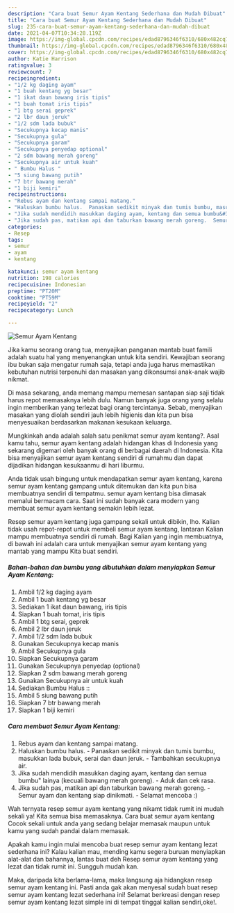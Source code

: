 ```yaml
---
description: "Cara buat Semur Ayam Kentang Sederhana dan Mudah Dibuat"
title: "Cara buat Semur Ayam Kentang Sederhana dan Mudah Dibuat"
slug: 235-cara-buat-semur-ayam-kentang-sederhana-dan-mudah-dibuat
date: 2021-04-07T10:34:28.119Z
image: https://img-global.cpcdn.com/recipes/edad8796346f6310/680x482cq70/semur-ayam-kentang-foto-resep-utama.jpg
thumbnail: https://img-global.cpcdn.com/recipes/edad8796346f6310/680x482cq70/semur-ayam-kentang-foto-resep-utama.jpg
cover: https://img-global.cpcdn.com/recipes/edad8796346f6310/680x482cq70/semur-ayam-kentang-foto-resep-utama.jpg
author: Katie Harrison
ratingvalue: 3
reviewcount: 7
recipeingredient:
- "1/2 kg daging ayam"
- "1 buah kentang yg besar"
- "1 ikat daun bawang iris tipis"
- "1 buah tomat iris tipis"
- "1 btg serai geprek"
- "2 lbr daun jeruk"
- "1/2 sdm lada bubuk"
- "Secukupnya kecap manis"
- "Secukupnya gula"
- "Secukupnya garam"
- "Secukupnya penyedap optional"
- "2 sdm bawang merah goreng"
- "Secukupnya air untuk kuah"
- " Bumbu Halus "
- "5 siung bawang putih"
- "7 btr bawang merah"
- "1 biji kemiri"
recipeinstructions:
- "Rebus ayam dan kentang sampai matang."
- "Haluskan bumbu halus.  Panaskan sedikit minyak dan tumis bumbu, masukkan lada bubuk, serai dan daun jeruk.  Tambahkan secukupnya air."
- "Jika sudah mendidih masukkan daging ayam, kentang dan semua bumbu&#34; lainya (kecuali bawang merah goreng).  Aduk dan cek rasa."
- "Jika sudah pas, matikan api dan taburkan bawang merah goreng.  Semur ayam dan kentang siap dinikmati.  Selamat mencoba :)"
categories:
- Resep
tags:
- semur
- ayam
- kentang

katakunci: semur ayam kentang 
nutrition: 198 calories
recipecuisine: Indonesian
preptime: "PT20M"
cooktime: "PT59M"
recipeyield: "2"
recipecategory: Lunch

---
```



![Semur Ayam Kentang](https://img-global.cpcdn.com/recipes/edad8796346f6310/680x482cq70/semur-ayam-kentang-foto-resep-utama.jpg)

Jika kamu seorang orang tua, menyajikan panganan mantab buat famili adalah suatu hal yang menyenangkan untuk kita sendiri. Kewajiban seorang ibu bukan saja mengatur rumah saja, tetapi anda juga harus memastikan kebutuhan nutrisi terpenuhi dan masakan yang dikonsumsi anak-anak wajib nikmat.

Di masa  sekarang, anda memang mampu memesan santapan siap saji tidak harus repot memasaknya lebih dulu. Namun banyak juga orang yang selalu ingin memberikan yang terlezat bagi orang tercintanya. Sebab, menyajikan masakan yang diolah sendiri jauh lebih higienis dan kita pun bisa menyesuaikan berdasarkan makanan kesukaan keluarga. 



Mungkinkah anda adalah salah satu penikmat semur ayam kentang?. Asal kamu tahu, semur ayam kentang adalah hidangan khas di Indonesia yang sekarang digemari oleh banyak orang di berbagai daerah di Indonesia. Kita bisa menyajikan semur ayam kentang sendiri di rumahmu dan dapat dijadikan hidangan kesukaanmu di hari liburmu.

Anda tidak usah bingung untuk mendapatkan semur ayam kentang, karena semur ayam kentang gampang untuk ditemukan dan kita pun bisa membuatnya sendiri di tempatmu. semur ayam kentang bisa dimasak memalui bermacam cara. Saat ini sudah banyak cara modern yang membuat semur ayam kentang semakin lebih lezat.

Resep semur ayam kentang juga gampang sekali untuk dibikin, lho. Kalian tidak usah repot-repot untuk membeli semur ayam kentang, lantaran Kalian mampu membuatnya sendiri di rumah. Bagi Kalian yang ingin membuatnya, di bawah ini adalah cara untuk menyajikan semur ayam kentang yang mantab yang mampu Kita buat sendiri.

<!--inarticleads1-->

##### Bahan-bahan dan bumbu yang dibutuhkan dalam menyiapkan Semur Ayam Kentang:

1. Ambil 1/2 kg daging ayam
1. Ambil 1 buah kentang yg besar
1. Sediakan 1 ikat daun bawang, iris tipis
1. Siapkan 1 buah tomat, iris tipis
1. Ambil 1 btg serai, geprek
1. Ambil 2 lbr daun jeruk
1. Ambil 1/2 sdm lada bubuk
1. Gunakan Secukupnya kecap manis
1. Ambil Secukupnya gula
1. Siapkan Secukupnya garam
1. Gunakan Secukupnya penyedap (optional)
1. Siapkan 2 sdm bawang merah goreng
1. Gunakan Secukupnya air untuk kuah
1. Sediakan  Bumbu Halus ::
1. Ambil 5 siung bawang putih
1. Siapkan 7 btr bawang merah
1. Siapkan 1 biji kemiri




<!--inarticleads2-->

##### Cara membuat Semur Ayam Kentang:

1. Rebus ayam dan kentang sampai matang.
1. Haluskan bumbu halus.  - Panaskan sedikit minyak dan tumis bumbu, masukkan lada bubuk, serai dan daun jeruk.  - Tambahkan secukupnya air.
1. Jika sudah mendidih masukkan daging ayam, kentang dan semua bumbu&#34; lainya (kecuali bawang merah goreng).  - Aduk dan cek rasa.
1. Jika sudah pas, matikan api dan taburkan bawang merah goreng.  - Semur ayam dan kentang siap dinikmati.  - Selamat mencoba :)




Wah ternyata resep semur ayam kentang yang nikamt tidak rumit ini mudah sekali ya! Kita semua bisa memasaknya. Cara buat semur ayam kentang Cocok sekali untuk anda yang sedang belajar memasak maupun untuk kamu yang sudah pandai dalam memasak.

Apakah kamu ingin mulai mencoba buat resep semur ayam kentang lezat sederhana ini? Kalau kalian mau, mending kamu segera buruan menyiapkan alat-alat dan bahannya, lantas buat deh Resep semur ayam kentang yang lezat dan tidak rumit ini. Sungguh mudah kan. 

Maka, daripada kita berlama-lama, maka langsung aja hidangkan resep semur ayam kentang ini. Pasti anda gak akan menyesal sudah buat resep semur ayam kentang lezat sederhana ini! Selamat berkreasi dengan resep semur ayam kentang lezat simple ini di tempat tinggal kalian sendiri,oke!.

